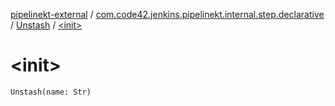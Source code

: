 [pipelinekt-external](../../index.md) / [com.code42.jenkins.pipelinekt.internal.step.declarative](../index.md) / [Unstash](index.md) / [&lt;init&gt;](./-init-.md)

# &lt;init&gt;

`Unstash(name: Str)`